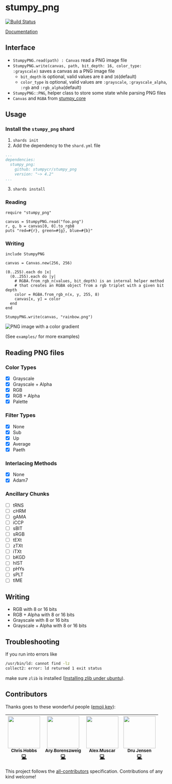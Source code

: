 # stumpy_png
[![Build Status](https://travis-ci.org/stumpycr/stumpy_png.svg?branch=master)](https://travis-ci.org/stumpycr/stumpy_png)

[Documentation](https://docs.leonrische.me/stumpy_png/)

## Interface

* `StumpyPNG.read(path) : Canvas` read a PNG image file
* `StumpyPNG.write(canvas, path, bit_depth: 16, color_type: :grayscale)` saves a canvas as a PNG image file
  * `bit_depth` is optional, valid values are `8` and `16`(default)
  * `color_type` is optional, valid values are `:grayscale`, `:grayscale_alpha`, `:rgb` and `:rgb_alpha`(default)
* `StumpyPNG::PNG`, helper class to store some state while parsing PNG files
* `Canvas` and `RGBA` from [stumpy_core](https://github.com/stumpycr/stumpy_core)

## Usage

### Install the `stumpy_png` shard

1. `shards init`
2. Add the dependency to the `shard.yml` file
 ``` yaml
 ...
 dependencies:
   stumpy_png:
     github: stumpycr/stumpy_png
     version: "~> 4.2"
 ...
 ```
3. `shards install`

### Reading

``` crystal
require "stumpy_png"

canvas = StumpyPNG.read("foo.png")
r, g, b = canvas[0, 0].to_rgb8
puts "red=#{r}, green=#{g}, blue=#{b}"
```

### Writing

``` crystal
include StumpyPNG

canvas = Canvas.new(256, 256)

(0..255).each do |x|
  (0..255).each do |y|
    # RGBA.from_rgb_n(values, bit_depth) is an internal helper method
    # that creates an RGBA object from a rgb triplet with a given bit depth
    color = RGBA.from_rgb_n(x, y, 255, 8)
    canvas[x, y] = color
  end
end

StumpyPNG.write(canvas, "rainbow.png")
```

![PNG image with a color gradient](examples/rainbow.png)

(See `examples/` for more examples)

## Reading PNG files

### Color Types

- [x] Grayscale
- [x] Grayscale + Alpha
- [x] RGB
- [x] RGB + Alpha
- [x] Palette

### Filter Types

- [x] None
- [x] Sub
- [x] Up
- [x] Average
- [x] Paeth

### Interlacing Methods

- [x] None
- [x] Adam7

### Ancillary Chunks

- [ ] tRNS
- [ ] cHRM
- [ ] gAMA
- [ ] iCCP
- [ ] sBIT
- [ ] sRGB
- [ ] tEXt
- [ ] zTXt
- [ ] iTXt
- [ ] bKGD
- [ ] hIST
- [ ] pHYs
- [ ] sPLT
- [ ] tIME

## Writing

* RGB with 8 or 16 bits
* RGB + Alpha with 8 or 16 bits
* Grayscale with 8 or 16 bits
* Grayscale + Alpha with 8 or 16 bits

## Troubleshooting

If you run into errors like

```bash
/usr/bin/ld: cannot find -lz
collect2: error: ld returned 1 exit status
```

make sure `zlib` is installed
([Installing zlib under ubuntu](https://ubuntuforums.org/showthread.php?t=1528204)).

## Contributors

Thanks goes to these wonderful people ([emoji key](https://github.com/kentcdodds/all-contributors#emoji-key)):

<!-- ALL-CONTRIBUTORS-LIST:START - Do not remove or modify this section -->
<!-- prettier-ignore -->
| [<img src="https://avatars.githubusercontent.com/u/2788811?v=3" width="100px;"/><br /><sub><b>Chris Hobbs</b></sub>](https://github.com/rx14)<br />[💻](https://github.com/l3kn/stumpy_png/commits?author=RX14 "Code") | [<img src="https://avatars.githubusercontent.com/u/209371?v=3" width="100px;"/><br /><sub><b>Ary Borenszweig</b></sub>](https://github.com/asterite)<br />[💻](https://github.com/l3kn/stumpy_png/commits?author=asterite "Code") | [<img src="https://avatars.githubusercontent.com/u/90345?v=3" width="100px;"/><br /><sub><b>Alex Muscar</b></sub>](https://github.com/muscar)<br />[💻](https://github.com/l3kn/stumpy_png/commits?author=muscar "Code") | [<img src="https://avatars2.githubusercontent.com/u/18718?v=4" width="100px;"/><br /><sub><b>Dru Jensen</b></sub>](https://github.com/drujensen)<br />[💻](https://github.com/l3kn/stumpy_png/commits?author=drujensen "Code") |
| :---: | :---: | :---: | :---: |
<!-- ALL-CONTRIBUTORS-LIST:END -->

This project follows the [all-contributors](https://github.com/kentcdodds/all-contributors) specification. Contributions of any kind welcome!
